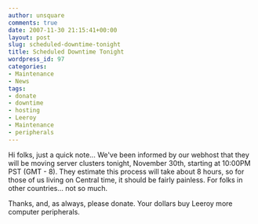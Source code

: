 ```yaml
---
author: unsquare
comments: true
date: 2007-11-30 21:15:41+00:00
layout: post
slug: scheduled-downtime-tonight
title: Scheduled Downtime Tonight
wordpress_id: 97
categories:
- Maintenance
- News
tags:
- donate
- downtime
- hosting
- Leeroy
- Maintenance
- peripherals
---
```


Hi folks, just a quick note... We've been informed by our webhost that they will be moving server clusters tonight, November 30th, starting at 10:00PM PST (GMT - 8). They estimate this process will take about 8 hours, so for those of us living on Central time, it should be fairly painless. For folks in other countries... not so much.

Thanks, and, as always, please donate. Your dollars buy Leeroy more computer peripherals.
